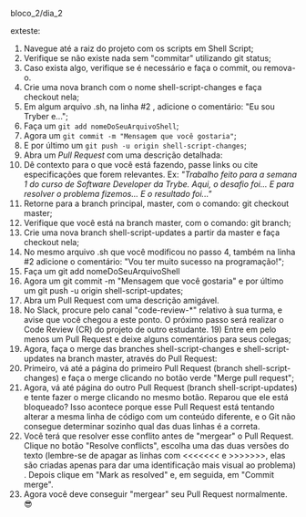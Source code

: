 bloco_2/dia_2

exteste: 
1) Navegue até a raiz do projeto com os scripts em Shell Script;
2) Verifique se não existe nada sem "commitar" utilizando git status;
3) Caso exista algo, verifique se é necessário e faça o commit, ou remova-o.
4) Crie uma nova branch com o nome shell-script-changes e faça checkout nela;
5) Em algum arquivo .sh, na linha #2 , adicione o comentário: "Eu sou Tryber e...";
6) Faça um `git add nomeDoSeuArquivoShell`;
7) Agora um `git commit -m "Mensagem que você gostaria"`;
8) E por último um `git push -u origin shell-script-changes`;
9) Abra um _Pull Request_ com uma descrição detalhada:
10) Dê contexto para o que você está fazendo, passe links ou cite especificações que forem relevantes. Ex: _"Trabalho feito para a semana 1 do curso de Software Developer da Trybe. Aqui, o desafio foi... E para resolver o problema fizemos... E o resultado foi..."_
11) Retorne para a branch principal, master, com o comando: git checkout master;
12) Verifique que você está na branch master, com o comando: git branch;
13) Crie uma nova branch shell-script-updates a partir da master e faça checkout nela;
14) No mesmo arquivo .sh que você modificou no passo 4, também na linha #2 adicione o comentário: "Vou ter muito sucesso na programação!";
15) Faça um git add nomeDoSeuArquivoShell
16) Agora um git commit -m "Mensagem que você gostaria" e por último um git push -u origin shell-script-updates;
17) Abra um Pull Request com uma descrição amigável.
18) No Slack, procure pelo canal "code-review-*" relativo à sua turma, e avise que você chegou a este ponto. O próximo passo será realizar o Code Review (CR) do projeto de outro estudante. 19) Entre em pelo menos um Pull Request e deixe alguns comentários para seus colegas;
20) Agora, faça o merge das branches shell-script-changes e shell-script-updates na branch master, através do Pull Request:
21) Primeiro, vá até a página do primeiro Pull Request (branch shell-script-changes) e faça o merge clicando no botão verde "Merge pull request";
22) Agora, vá até página do outro Pull Request (branch shell-script-updates) e tente fazer o merge clicando no mesmo botão. Reparou que ele está bloqueado? Isso acontece porque esse Pull Request está tentando alterar a mesma linha de código com um conteúdo diferente, e o Git não consegue determinar sozinho qual das duas linhas é a correta.
23) Você terá que resolver esse conflito antes de "mergear" o Pull Request. Clique no botão "Resolve conflicts", escolha uma das duas versões do texto (lembre-se de apagar as linhas com <<<<<<< e >>>>>>>, elas são criadas apenas para dar uma identificação mais visual ao problema) . Depois clique em "Mark as resolved" e, em seguida, em "Commit merge".
24) Agora você deve conseguir "mergear" seu Pull Request normalmente. 😎
